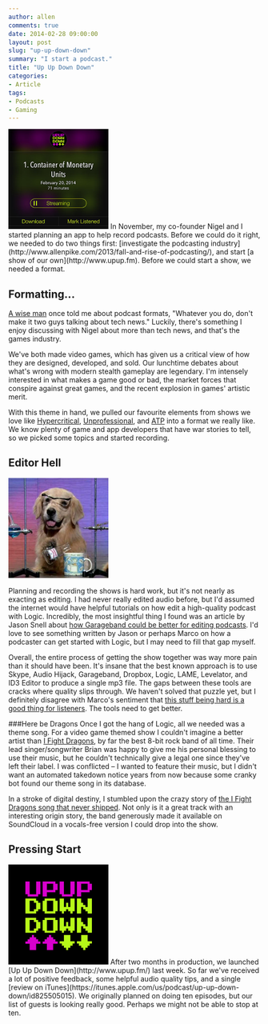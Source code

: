 ```yaml
---
author: allen
comments: true
date: 2014-02-28 09:00:00
layout: post
slug: "up-up-down-down"
summary: "I start a podcast."
title: "Up Up Down Down"
categories:
- Article
tags:
- Podcasts
- Gaming
---
```


<img src='/images/2014/castro-upup.jpg' width='200'>
In November, my co-founder Nigel and I started planning an app to help record podcasts. Before we could do it right, we needed to do two things first: [investigate the podcasting industry](http://www.allenpike.com/2013/fall-and-rise-of-podcasting/), and start [a show of our own](http://www.upup.fm). Before we could start a show, we needed a format.

##  Formatting...
[A wise man](https://twitter.com/dwiskus) once told me about podcast formats, "Whatever you do, don't make it two guys talking about tech news." Luckily, there's something I enjoy discussing with Nigel about more than tech news, and that's the games industry.

We've both made video games, which has given us a critical view of how they are designed, developed, and sold. Our lunchtime debates about what's wrong with modern stealth gameplay are legendary. I'm intensely interested in what makes a game good or bad, the market forces that conspire against great games, and the recent explosion in games' artistic merit.

With this theme in hand, we pulled our favourite elements from shows we love like [Hypercritical](http://5by5.tv/hypercritical), [Unprofessional](http://www.unprofesh.com/), and [ATP](http://www.atp.fm/) into a format we really like. We know plenty of game and app developers that have war stories to tell, so we picked some topics and started recording.

## Editor Hell

<img src='/images/2014/science-dog.jpg' width='200' alt='I really have no idea.'>

Planning and recording the shows is hard work, but it's not nearly as exacting as editing. I had never really edited audio before, but I'd assumed the internet would have helpful tutorials on how edit a high-quality podcast with Logic. Incredibly, the most insightful thing I found was an article by Jason Snell about [how Garageband could be better for editing podcasts](http://www.macworld.com/article/2032513/seven-ways-apple-could-make-garageband-better-for-podcasters.html). I'd love to see something written by Jason or perhaps Marco on how a podcaster can get started with Logic, but I may need to fill that gap myself.

Overall, the entire process of getting the show together was way more pain than it should have been. It's insane that the best known approach is to use Skype, Audio Hijack, Garageband, Dropbox, Logic, LAME, Levelator, and ID3 Editor to produce a single mp3 file. The gaps between these tools are cracks where quality slips through. We haven't solved that puzzle yet, but I definitely disagree with Marco's sentiment that [this stuff being hard is a good thing for listeners](http://www.marco.org/2013/11/12/slightly-defending-podcasting). The tools need to get better.

###Here be Dragons
Once I got the hang of Logic, all we needed was a theme song. For a video game themed show I couldn't imagine a better artist than [I Fight Dragons](http://www.ifightdragons.com/), by far the best 8-bit rock band of all time. Their lead singer/songwriter Brian was happy to give me his personal blessing to use their music, but he couldn't technically give a legal one since they've left their label. I was conflicted &ndash; I wanted to feature their music, but I didn't want an automated takedown notice years from now because some cranky bot found our theme song in its database.

In a stroke of digital destiny, I stumbled upon the crazy story of [the I Fight Dragons song that never shipped](https://www.youtube.com/watch?v=daBA3btdVKQ). Not only is it a great track with an interesting origin story, the band generously made it available on SoundCloud in a vocals-free version I could drop into the show.

## Pressing Start

<img src='/images/2014/upup.png' width='200'>
After two months in production, we launched [Up Up Down Down](http://www.upup.fm/) last week. So far we've received a lot of positive feedback, some helpful audio quality tips, and a single [review on iTunes](https://itunes.apple.com/us/podcast/up-up-down-down/id825505015). We originally planned on doing ten episodes, but our list of guests is looking really good. Perhaps we might not be able to stop at ten.